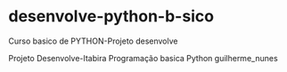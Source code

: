 # desenvolve-python-b-sico
Curso basico de PYTHON-Projeto desenvolve


Projeto Desenvolve-Itabira
Programação basica Python
guilherme_nunes
